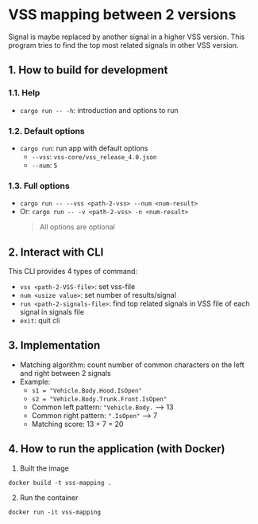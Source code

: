# VSS mapping between 2 versions

Signal is maybe replaced by another signal in a higher VSS version. This program tries to find the top most related signals in other VSS version.

## 1. How to build for development

### 1.1. Help
* `cargo run -- -h`: introduction and options to run

### 1.2. Default options
* `cargo run`: run app with default options
    * `--vss`: `vss-core/vss_release_4.0.json`
    * `--num`: `5`

### 1.3. Full options
* `cargo run -- --vss <path-2-vss> --num <num-result>`
* Or: `cargo run -- -v <path-2-vss> -n <num-result>`
    > All options are optional

## 2. Interact with CLI
This CLI provides 4 types of command:
* `vss <path-2-VSS-file>`: set vss-file
* `num <usize value>`: set number of results/signal
* `run <path-2-signals-file>`: find top related signals in VSS file of each signal in signals file
* `exit`: quit cli

## 3. Implementation
* Matching algorithm: count number of common characters on the left and right between 2 signals
* Example:
    * `s1 = "Vehicle.Body.Hood.IsOpen"`
    * `s2 = "Vehicle.Body.Trunk.Front.IsOpen"`
    * Common left pattern: `"Vehicle.Body.` --> 13
    * Common right pattern: `".IsOpen"` --> 7
    * Matching score: 13 + 7 = 20

## 4. How to run the application (with Docker)

1. Built the image

```
docker build -t vss-mapping .
```

2. Run the container

```
docker run -it vss-mapping
```
